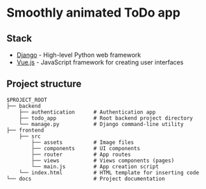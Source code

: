 # Smoothly animated ToDo app

## Stack
* [Django](https://www.djangoproject.com/) - High-level Python web framework
* [Vue.js](https://vuejs.org/) - JavaScript framework for creating user interfaces

## Project structure
```
$PROJECT_ROOT
├── backend
    ├── authentication      # Authentication app
    ├── todo_app            # Root backend project directory
    └── manage.py           # Django command-line utility
├── frontend
    ├── src
        ├── assets          # Image files
        ├── components      # UI components
        ├── router          # App routes
        ├── views           # Views components (pages)
        └── main.js         # App creation script
    └── index.html          # HTML template for inserting code
└── docs                    # Project documentation
```
